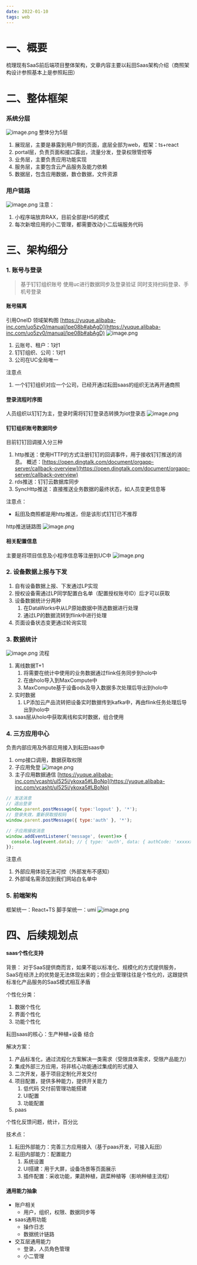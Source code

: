 ```yaml
---
date: 2022-01-10
tags: web
---
```


# 一、概要

梳理现有SaaS前后端项目整体架构，文章内容主要以耘田Saas架构介绍（商照架构设计参照基本上是参照耘田）

# 二、整体框架

### 系统分层

![image.png](https://intranetproxy.alipay.com/skylark/lark/0/2022/png/323891/1650425008623-645f9828-88b0-4dbf-a9e2-1399c7e3429c.png#clientId=u97670abb-a0ec-4&crop=0&crop=0&crop=1&crop=1&from=paste&height=530&id=u2964c594&margin=%5Bobject%20Object%5D&name=image.png&originHeight=1060&originWidth=1822&originalType=binary&ratio=1&rotation=0&showTitle=false&size=321714&status=done&style=none&taskId=u394d1493-cbc0-4b04-ad1c-949d3faf997&title=&width=911#id=u6iCe&originHeight=1060&originWidth=1822&originalType=binary&ratio=1&rotation=0&showTitle=false&status=done&style=none&title=)
整体分为5层

1. 展现层，主要是暴露到用户侧的页面，底层全部为web，框架：ts+react
2. portal层，负责页面和接口露出，流量分发，登录权限管控等
3. 业务层，主要负责应用功能实现
4. 服务层，主要包含云产品服务及能力依赖
5. 数据层，包含应用数据，数仓数据，文件资源

### 用户链路

![image.png](https://intranetproxy.alipay.com/skylark/lark/0/2022/png/323891/1650960717861-4f4d67bc-9ced-4df6-82d6-2513b7266348.png#clientId=ud8c386b1-78a1-4&crop=0&crop=0&crop=1&crop=1&from=paste&height=614&id=u875136fd&margin=%5Bobject%20Object%5D&name=image.png&originHeight=614&originWidth=1812&originalType=binary&ratio=1&rotation=0&showTitle=false&size=244695&status=done&style=none&taskId=u0701d8ef-9dfc-4ee6-8174-48fbbb632ff&title=&width=1812#id=Kegdg&originHeight=614&originWidth=1812&originalType=binary&ratio=1&rotation=0&showTitle=false&status=done&style=none&title=)
注意：

1. 小程序端放弃RAX，目前全部是H5的模式
2. 每次新增应用的小二管理，都需要改动小二后端服务代码

# 三、架构细分

### 1. 账号与登录

> 基于钉钉组织账号
使用uc进行数据同步及登录验证
同时支持扫码登录、手机号登录


#### 账号隔离

引用OneID 领域架构图 [https://yuque.alibaba-inc.com/uo5zv0/manual/lpe08b#abAgD](https://yuque.alibaba-inc.com/uo5zv0/manual/lpe08b#abAgD)
![image.png](https://intranetproxy.alipay.com/skylark/lark/0/2022/png/323891/1650434913170-dd6b2da3-906e-48b5-8f40-fb6794fd5d22.png#clientId=ucd53e42a-b301-4&crop=0&crop=0&crop=1&crop=1&from=paste&height=850&id=Hfp1P&margin=%5Bobject%20Object%5D&name=image.png&originHeight=850&originWidth=1718&originalType=binary&ratio=1&rotation=0&showTitle=false&size=491165&status=done&style=none&taskId=uc5028d8c-96b2-4c52-a72f-78f6ea09c49&title=&width=1718#id=D1uSb&originHeight=850&originWidth=1718&originalType=binary&ratio=1&rotation=0&showTitle=false&status=done&style=none&title=)

1. 云账号、租户：1对1
2. 钉钉组织、公司：1对1
3. 公司在UC全局唯一

注意点

1. 一个钉钉组织对应一个公司，已经开通过耘田saas的组织无法再开通商照

#### 登录流程时序图

人员组织以钉钉为主，登录时需将钉钉登录态转换为iot登录态
![image.png](https://intranetproxy.alipay.com/skylark/lark/0/2022/png/323891/1650438700366-07531308-ff2d-496e-b72f-9122b0cc0a26.png#clientId=ucd53e42a-b301-4&crop=0&crop=0&crop=1&crop=1&from=paste&height=527&id=u5ab0d831&margin=%5Bobject%20Object%5D&name=image.png&originHeight=1054&originWidth=962&originalType=binary&ratio=1&rotation=0&showTitle=false&size=148212&status=done&style=none&taskId=u5ded86fd-b614-4f19-be81-0d81cf94127&title=&width=481#id=d3iMi&originHeight=1054&originWidth=962&originalType=binary&ratio=1&rotation=0&showTitle=false&status=done&style=none&title=)

#### 钉钉组织账号数据同步

目前钉钉回调接入分三种

1. http推送：使用HTTP的方式注册钉钉的回调事件，用于接收钉钉推送的消息。
概述：[https://open.dingtalk.com/document/orgapp-server/callback-overview](https://open.dingtalk.com/document/orgapp-server/callback-overview)
2. rds推送：钉钉云数据库同步
3. SyncHttp推送：直接推送业务数据的最终状态，如人员变更信息等

注意点：

- 耘田及商照都是用http推送，但是该形式钉钉已不推荐

http推送链路图
![image.png](https://intranetproxy.alipay.com/skylark/lark/0/2022/png/323891/1649325444273-03d60f97-314c-4944-9b72-daf54aad5b6a.png#clientId=uab32f6f0-df9f-4&crop=0&crop=0&crop=1&crop=1&from=paste&height=671&id=FixmX&margin=%5Bobject%20Object%5D&name=image.png&originHeight=1342&originWidth=1238&originalType=binary&ratio=1&rotation=0&showTitle=false&size=385674&status=done&style=none&taskId=u7faf2b21-e5f6-403b-a92a-9b043cadb48&title=&width=619#id=X5mfc&originHeight=1342&originWidth=1238&originalType=binary&ratio=1&rotation=0&showTitle=false&status=done&style=none&title=)

#### 相关配置信息

主要是将项目信息及小程序信息等注册到UC中
![image.png](https://intranetproxy.alipay.com/skylark/lark/0/2022/png/323891/1649325460907-622882a1-ccb6-4b80-b400-3230735e82cb.png#clientId=uab32f6f0-df9f-4&crop=0&crop=0&crop=1&crop=1&from=paste&height=324&id=lsCiw&margin=%5Bobject%20Object%5D&name=image.png&originHeight=648&originWidth=1536&originalType=binary&ratio=1&rotation=0&showTitle=false&size=234499&status=done&style=none&taskId=ubf49d9d6-0d54-42c8-a4da-a34aa8555b1&title=&width=768#id=BTUrt&originHeight=648&originWidth=1536&originalType=binary&ratio=1&rotation=0&showTitle=false&status=done&style=none&title=)

### 2. 设备数据上报与下发

1. 自有设备数据上报、下发通过LP实现
2. 授权设备需通过LP同学配置白名单（配置授权账号ID）后才可以获取
3. 设备数据统计分两种 
   1. 在DataWorks中从LP原始数据中筛选数据进行处理
   2. 通过LP的数据流转到flink中进行处理
4. 页面设备状态变更通过轮询实现

### 3. 数据统计

![image.png](https://intranetproxy.alipay.com/skylark/lark/0/2022/png/323891/1650439432482-36d42358-4512-4f67-8b28-f0dc6a1b4bb9.png#clientId=ucd53e42a-b301-4&crop=0&crop=0&crop=1&crop=1&from=paste&height=343&id=x7YMx&margin=%5Bobject%20Object%5D&name=image.png&originHeight=686&originWidth=1636&originalType=binary&ratio=1&rotation=0&showTitle=false&size=201033&status=done&style=none&taskId=u991e3bda-7d43-4524-a4aa-cbd73b5c032&title=&width=818#id=tupde&originHeight=686&originWidth=1636&originalType=binary&ratio=1&rotation=0&showTitle=false&status=done&style=none&title=)
流程

1. 离线数据T+1 
   1. 将需要在统计中使用的业务数据通过flink任务同步到holo中
   2. 在由holo导入到MaxCompute中
   3. MaxCompute基于设备ods及导入数据多次处理后导出到holo中
2. 实时数据 
   1. LP添加云产品流转把设备实时数据传到kafka中，再由flink任务处理后导出到holo中
3. saas层从holo中获取离线和实时数据，组合使用

### 4. 三方应用中心

负责内部应用及外部应用接入到耘田saas中

1. omp接口调用，数据获取权限
2. 子应用免登
![image.png](https://intranetproxy.alipay.com/skylark/lark/0/2022/png/323891/1650781536731-3730ecbe-09a9-4b1c-bd13-be54e70b9e6f.png#clientId=u390ae3e4-a55a-4&crop=0&crop=0&crop=1&crop=1&from=paste&height=360&id=u8843715e&margin=%5Bobject%20Object%5D&name=image.png&originHeight=1062&originWidth=1166&originalType=binary&ratio=1&rotation=0&showTitle=false&size=263307&status=done&style=none&taskId=uc7196fc8-5714-4ee2-b598-62964453a91&title=&width=395#id=Wgfvl&originHeight=1062&originWidth=1166&originalType=binary&ratio=1&rotation=0&showTitle=false&status=done&style=none&title=)
3. 主子应用数据通信 [https://yuque.alibaba-inc.com/vcasht/ul525i/ykoxa5#LBoNp](https://yuque.alibaba-inc.com/vcasht/ul525i/ykoxa5#LBoNp)

```javascript
// 发送消息
// 退出登录
window.parent.postMessage({ type:'logout' }, '*');
// 登录失效，重新获取授权码
window.parent.postMessage({ type:'auth' }, '*');

// 子应用接收消息
window.addEventListener('message', (event)=> { 
  console.log(event.data); // { type: 'auth', data: { authCode: 'xxxxxxx' } }
});
```

注意点

1. 外部应用体验无法可控（外部发布不感知）
2. 外部域名需添加到我们网站白名单中

### 5. 前端架构

框架统一：React+TS
脚手架统一：umi
![image.png](https://intranetproxy.alipay.com/skylark/lark/0/2022/png/323891/1650781956100-e6d1daf7-4372-4922-9d1b-7b3059cd375f.png#clientId=u390ae3e4-a55a-4&crop=0&crop=0&crop=1&crop=1&from=paste&height=412&id=uf81da232&margin=%5Bobject%20Object%5D&name=image.png&originHeight=824&originWidth=1796&originalType=binary&ratio=1&rotation=0&showTitle=false&size=193478&status=done&style=none&taskId=u7a87e435-34c1-44e0-b6e2-5612939df5c&title=&width=898#id=V4cQU&originHeight=824&originWidth=1796&originalType=binary&ratio=1&rotation=0&showTitle=false&status=done&style=none&title=)

# 四、后续规划点

#### saas个性化支持

背景：
对于SaaS提供商而言，如果不能以标准化、规模化的方式提供服务，SaaS在经济上的优势是无法体现出来的；但企业管理往往是个性化的，这跟提供标准化产品服务的SaaS模式相互矛盾

个性化分类：

1. 数据个性化
2. 界面个性化
3. 功能个性化

耘田saas的核心：生产种植+设备 结合

解决方案：

1. 产品标准化，通过流程化方案解决一类需求（受限具体需求，受限产品能力）
2. 集成外部三方应用，将非核心功能通过集成的形式接入
3. 二次开发，基于项目定制化开发交付
4. 项目配置，提供多种能力，提供开关能力 
   1. 低代码 交付前管理功能搭建
   2. UI配置
   3. 功能配置
5. paas

个性化反馈问题，统计，百分比

技术点：

1. 耘田外部能力：完善三方应用接入（基于paas开发，可接入耘田）
2. 耘田内部能力：配置能力 
   1. 系统设置
   2. UI搭建：用于大屏，设备场景等页面展示
   3. 插件配置：采收功能，果蔬种植，蔬菜种植等（影响种植主流程）

#### 通用能力抽象

- 账户相关 
   - 用户，组织，权限、数据同步等
- saas通用功能 
   - 操作日志
   - 数据统计链路
- 交互层通用能力 
   - 登录，人员角色管理
   - 小二管理
